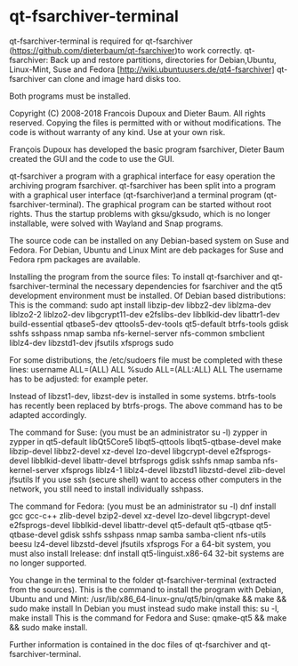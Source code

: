 # qt-fsarchiver-terminal
qt-fsarchiver-terminal is required for qt-fsarchiver (https://github.com/dieterbaum/qt-fsarchiver)to work correctly.
qt-fsarchiver: Back up and restore partitions, directories for Debian,Ubuntu, Linux-Mint, Suse and Fedora [http://wiki.ubuntuusers.de/qt4-fsarchiver]
qt-fsarchiver can clone and image hard disks too.

Both programs must be installed.

Copyright (C) 2008-2018 Francois Dupoux and Dieter Baum.  All rights reserved.
Copying the files is permitted with or without modifications. The code is without warranty of any kind. Use at your own risk.

François Dupoux has developed the basic program fsarchiver, Dieter Baum created the GUI and the code to use the GUI.

qt-fsarchiver a program with a graphical interface for easy operation the archiving program fsarchiver.
qt-fsarchiver has been split into a program with a graphical user interface (qt-fsarchiver)and a terminal program (qt-fsarchiver-terminal).
The graphical program can be started without root rights.
Thus the startup problems with gksu/gksudo, which is no longer installable, were solved with Wayland and Snap programs.

The source code can be installed on any Debian-based system on Suse and Fedora.
For Debian, Ubuntu and Linux Mint are deb packages for Suse and Fedora rpm packages are available.

Installing the program from the source files:
To install qt-fsarchiver and qt-fsarchiver-terminal the necessary dependencies for fsarchiver and the qt5 development environment must be installed.
Of Debian based distributions: This is the command:
sudo apt install libzip-dev libbz2-dev liblzma-dev liblzo2-2 liblzo2-dev libgcrypt11-dev e2fslibs-dev libblkid-dev libattr1-dev build-essential qtbase5-dev qttools5-dev-tools qt5-default btrfs-tools gdisk sshfs sshpass nmap samba nfs-kernel-server nfs-common smbclient liblz4-dev libzstd1-dev jfsutils xfsprogs sudo 

For some distributions, the /etc/sudoers file must be completed with these lines:
username ALL=(ALL) ALL 
%sudo	ALL=(ALL:ALL) ALL
The username has to be adjusted: for example peter.

Instead of libzst1-dev, libzst-dev is installed in some systems. btrfs-tools has recently been replaced by btrfs-progs. The above command has to be adapted accordingly.
 
The command for Suse: (you must be an administrator su -l) zypper in zypper in qt5-default libQt5Core5 libqt5-qttools libqt5-qtbase-devel make libzip-devel libbz2-devel xz-devel lzo-devel libgcrypt-devel e2fsprogs-devel libblkid-devel libattr-devel btrfsprogs gdisk sshfs nmap samba nfs-kernel-server xfsprogs liblz4-1 liblz4-devel libzstd1 libzstd-devel zlib-devel jfsutils 
If you use ssh (secure shell) want to access other computers in the network, you still need to install individually sshpass.

The command for Fedora: (you must be an administrator su -l) dnf install  gcc gcc-c++ zlib-devel bzip2-devel xz-devel lzo-devel libgcrypt-devel e2fsprogs-devel libblkid-devel libattr-devel qt5-default qt5-qtbase qt5-qtbase-devel gdisk sshfs sshpass nmap samba samba-client nfs-utils beesu lz4-devel libzstd-devel jfsutils xfsprogs
For a 64-bit system, you must also install lrelease: dnf install qt5-linguist.x86-64
32-bit systems are no longer supported.

You change in the terminal to the folder qt-fsarchiver-terminal (extracted from the sources).
This is the command to install the program with Debian, Ubuntu  and und Mint: /usr/lib/x86_64-linux-gnu/qt5/bin/qmake && make && sudo make install
In Debian you must instead sudo make install this: su -l, make install
This is the command for Fedora and Suse: qmake-qt5 && make && sudo make install.

Further information is contained in the doc files of qt-fsarchiver and qt-fsarchiver-terminal.




